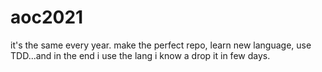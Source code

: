 # aoc2021
it's the same every year. make the perfect repo, learn new language, use TDD...and in the end i use the lang i know a drop it in few days.
